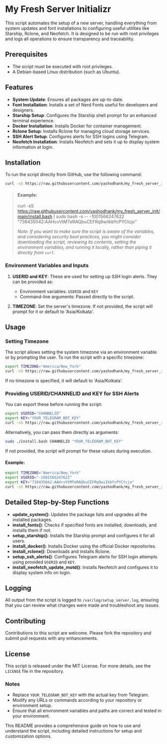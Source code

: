# My Fresh Server Initializr

This script automates the setup of a new server, handling everything from system updates and font installations to configuring useful utilities like Starship, Rclone, and Neofetch. It is designed to be run with root privileges and logs all operations to ensure transparency and traceability.

## Prerequisites
- The script must be executed with root privileges.
- A Debian-based Linux distribution (such as Ubuntu).

## Features
- **System Update**: Ensures all packages are up-to-date.
- **Font Installation**: Installs a set of Nerd Fonts useful for developers and designers.
- **Starship Setup**: Configures the Starship shell prompt for an enhanced terminal experience.
- **Docker Installation**: Installs Docker for container management.
- **Rclone Setup**: Installs Rclone for managing cloud storage services.
- **SSH Alert Setup**: Configures alerts for SSH logins using Telegram.
- **Neofetch Installation**: Installs Neofetch and sets it up to display system information at login.

## Installation

To run the script directly from GitHub, use the following command:

```bash
curl -sS https://raw.githubusercontent.com/yashodhank/my_fresh_server_init/main/install.bash | sudo bash -s -- CHANNELID "YOUR_TELEGRAM_BOT_KEY"
```
> #### Example:
> curl -sS https://raw.githubusercontent.com/yashodhank/my_fresh_server_init/main/install.bash | sudo bash -s -- -1001566247622 "738435042:AAHcvVtMTeRAQbuCEFRq9wiIkbYcPYCtcjo"
>
>  _Note: If you want to make sure the script is aware of the variables, and considering security best practices, you might consider downloading the script, reviewing its contents, setting the environment variables, and running it locally, rather than piping it directly from `curl`._


### Environment Variables and Inputs

1. **USERID and KEY**: These are used for setting up SSH login alerts. They can be provided as:
   - Environment variables: `USERID` and `KEY`
   - Command-line arguments: Passed directly to the script.

2. **TIMEZONE**: Set the server's timezone. If not provided, the script will prompt for it or default to 'Asia/Kolkata'.

## Usage

### Setting Timezone

The script allows setting the system timezone via an environment variable or by prompting the user. To run the script with a specific timezone:

```bash
export TIMEZONE="America/New_York"
curl -sS https://raw.githubusercontent.com/yashodhank/my_fresh_server_init/main/install.bash | sudo bash -s -- CHANNELID "YOUR_TELEGRAM_BOT_KEY"
```

If no timezone is specified, it will default to 'Asia/Kolkata'.

### Providing USERID/CHANNELID and KEY for SSH Alerts

You can export these before running the script:

```bash
export USERID="CHANNELID"
export KEY="YOUR_TELEGRAM_BOT_KEY"
curl -sS https://raw.githubusercontent.com/yashodhank/my_fresh_server_init/main/install.bash | sudo bash -s -- CHANNELID "YOUR_TELEGRAM_BOT_KEY"
```

Alternatively, you can pass them directly as arguments:

```bash
sudo ./install.bash CHANNELID "YOUR_TELEGRAM_BOT_KEY"
```

If not provided, the script will prompt for these values during execution.


#### Example:
```bash
export TIMEZONE="America/New_York"
export USERID="-1001566247622"
export KEY="738435042:AAHcvVtMTeRAQbuCEFRq9wiIkbYcPYCtcjo"
curl -sS https://raw.githubusercontent.com/yashodhank/my_fresh_server_init/main/install.bash | sudo bash
```

## Detailed Step-by-Step Functions

- **update_system()**: Updates the package lists and upgrades all the installed packages.
- **install_fonts()**: Checks if specified fonts are installed, downloads, and installs them if not.
- **setup_starship()**: Installs the Starship prompt and configures it for all users.
- **install_docker()**: Installs Docker using the official Docker repositories.
- **install_rclone()**: Downloads and installs Rclone.
- **setup_ssh_alerts()**: Configures Telegram alerts for SSH login attempts using provided `USERID` and `KEY`.
- **install_neofetch_update_motd()**: Installs Neofetch and configures it to display system info on login.

## Logging

All output from the script is logged to `/var/log/setup_server.log`, ensuring that you can review what changes were made and troubleshoot any issues.

## Contributing

Contributions to this script are welcome. Please fork the repository and submit pull requests with any enhancements.

## License

This script is released under the MIT License. For more details, see the `LICENSE` file in the repository.


### Notes

- Replace `YOUR_TELEGRAM_BOT_KEY` with the actual key from Telegram.
- Modify any URLs or commands according to your repository or environment setup.
- Ensure that all environment variables and paths are correct and tested in your environment.

This README provides a comprehensive guide on how to use and understand the script, including detailed instructions for setup and customization options.
